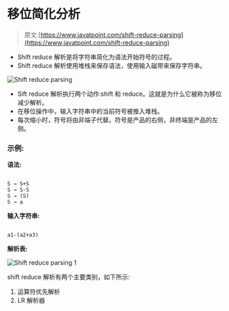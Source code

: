 # 移位简化分析

> 原文:[https://www.javatpoint.com/shift-reduce-parsing](https://www.javatpoint.com/shift-reduce-parsing)

*   Shift reduce 解析是将字符串简化为语法开始符号的过程。
*   Shift reduce 解析使用堆栈来保存语法，使用输入磁带来保存字符串。

![Shift reduce parsing](../Images/5b7fdd06885c86ca1fdbf73f17b05018.png)

*   Sift reduce 解析执行两个动作:shift 和 reduce。这就是为什么它被称为移位减少解析。
*   在移位操作中，输入字符串中的当前符号被推入堆栈。
*   每次缩小时，符号将由非端子代替。符号是产品的右侧，非终端是产品的左侧。

### 示例:

**语法:**

```

S → S+S  
S → S-S  
S → (S)
S → a

```

**输入字符串:**

```

a1-(a2+a3)

```

**解析表:**

![Shift reduce parsing 1](../Images/3f5139f73452b94ee93362da5cb00798.png)

shift reduce 解析有两个主要类别，如下所示:

1.  运算符优先解析
2.  LR 解析器